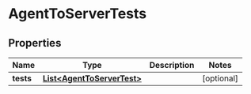 

# AgentToServerTests


## Properties

| Name | Type | Description | Notes |
|------------ | ------------- | ------------- | -------------|
|**tests** | [**List&lt;AgentToServerTest&gt;**](AgentToServerTest.md) |  |  [optional] |



